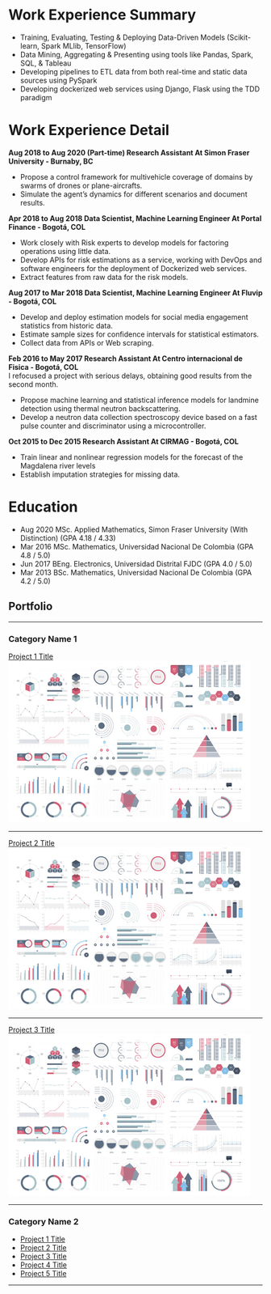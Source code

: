 # Work Experience Summary
* Training, Evaluating, Testing & Deploying Data-Driven Models (Scikit-learn, Spark MLlib, TensorFlow)
* Data Mining, Aggregating & Presenting using tools like Pandas, Spark, SQL, & Tableau
* Developing pipelines to ETL data from both real-time and static data sources using PySpark
* Developing dockerized web services using Django, Flask using the TDD paradigm

# Work Experience Detail
**Aug 2018  to  Aug 2020 (Part-time) Research Assistant 	At Simon Fraser University - Burnaby, BC**
* Propose a control framework for multivehicle coverage of domains by swarms of drones or plane-aircrafts.
* Simulate the agent’s dynamics for different scenarios and document results.

**Apr 2018 to Aug 2018 Data Scientist, Machine Learning Engineer	At Portal Finance - Bogotá, COL**
* Work closely with Risk experts to develop models for factoring operations using little data.
* Develop APIs for risk estimations as a service, working with DevOps and software engineers for the deployment of Dockerized web services.
* Extract features from raw data for the risk models.

**Aug 2017 to Mar 2018 Data Scientist, Machine Learning Engineer 	At Fluvip - Bogotá, COL**
* Develop and deploy estimation models for social media engagement statistics from historic data.
* Estimate sample sizes for confidence intervals for statistical estimators.
* Collect data from APIs or Web scraping.

**Feb 2016 to May 2017 Research Assistant 	At Centro internacional de Fisica - Bogotá, COL**
<br>I refocused a project with serious delays, obtaining good results from the second month.
* Propose machine learning and statistical inference models for landmine detection using thermal neutron backscattering.
* Develop a neutron data collection spectroscopy device based on a fast pulse counter and discriminator using a microcontroller.

**Oct 2015 to Dec 2015 Research Assistant 	At CIRMAG - Bogotá, COL**
* Train linear and nonlinear regression models for the forecast of the Magdalena river levels
* Establish imputation strategies for missing data.
 
# Education
* Aug 2020    MSc. Applied Mathematics, Simon Fraser University (With Distinction) 	(GPA 4.18 / 4.33)
* Mar 2016    MSc. Mathematics, Universidad Nacional De Colombia	(GPA 4.8 / 5.0)
* Jun 2017    BEng. Electronics, Universidad Distrital FJDC 	(GPA 4.0 / 5.0)
* Mar 2013    BSc. Mathematics, Universidad Nacional De Colombia 	(GPA 4.2 / 5.0)


## Portfolio

---

### Category Name 1 

[Project 1 Title](/sample_page)
<img src="images/dummy_thumbnail.jpg?raw=true"/>

---
[Project 2 Title](/pdf/sample_presentation.pdf)
<img src="images/dummy_thumbnail.jpg?raw=true"/>

---
[Project 3 Title](http://example.com/)
<img src="images/dummy_thumbnail.jpg?raw=true"/>

---

### Category Name 2

- [Project 1 Title](http://example.com/)
- [Project 2 Title](http://example.com/)
- [Project 3 Title](http://example.com/)
- [Project 4 Title](http://example.com/)
- [Project 5 Title](http://example.com/)

---
